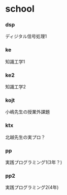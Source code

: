 # school

### dsp
ディジタル信号処理1

### ke
知識工学1

### ke2
知識工学2

### kojt
小嶋先生の授業外課題

### ktx
北越先生の実プロ？

### pp
実践プログラミング1(3年？)

### pp2
実践プログラミング2(4年)
